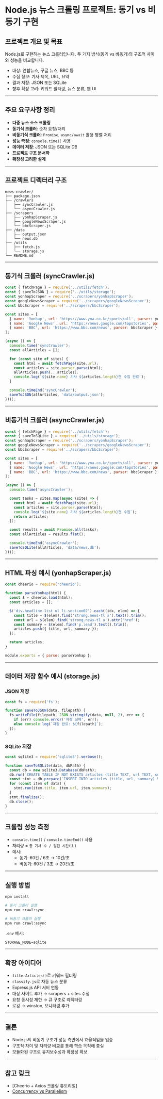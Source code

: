 # Node.js 뉴스 크롤링 프로젝트: 동기 vs 비동기 구현

## 프로젝트 개요 및 목표

Node.js로 구현하는 뉴스 크롤러입니다. 두 가지 방식(동기 vs 비동기)의 구조적 차이와 성능을 비교합니다.  
- 대상: 연합뉴스, 구글 뉴스, BBC 등  
- 수집 정보: 기사 제목, URL, 요약  
- 결과 저장: JSON 또는 SQLite  
- 향후 확장 고려: 키워드 필터링, 뉴스 분류, 웹 UI

---

## 주요 요구사항 정리

- **다중 뉴스 소스 크롤링**
- **동기식 크롤러**: 순차 요청/처리  
- **비동기식 크롤러**: `Promise`, `async/await` 활용 병렬 처리  
- **성능 측정**: `console.time()` 사용  
- **데이터 저장**: JSON 또는 SQLite DB  
- **프로젝트 구조 문서화**
- **확장성 고려한 설계**

---

## 프로젝트 디렉터리 구조

```
news-crawler/
├── package.json
├── /crawlers
│   ├── syncCrawler.js
│   └── asyncCrawler.js
├── /scrapers
│   ├── yonhapScraper.js
│   ├── googleNewsScraper.js
│   └── bbcScraper.js
├── /data
│   ├── output.json
│   └── news.db
├── /utils
│   ├── fetch.js
│   └── storage.js
└── README.md
```

---

## 동기식 크롤러 (syncCrawler.js)

```js
const { fetchPage } = require('../utils/fetch');
const { saveToJSON } = require('../utils/storage');
const yonhapScraper = require('../scrapers/yonhapScraper');
const googleNewsScraper = require('../scrapers/googleNewsScraper');
const bbcScraper = require('../scrapers/bbcScraper');

const sites = [
  { name: 'Yonhap', url: 'https://www.yna.co.kr/sports/all', parser: yonhapScraper },
  { name: 'Google News', url: 'https://news.google.com/topstories', parser: googleNewsScraper },
  { name: 'BBC', url: 'https://www.bbc.com/news', parser: bbcScraper }
];

(async () => {
  console.time('syncCrawler');
  const allArticles = [];

  for (const site of sites) {
    const html = await fetchPage(site.url);
    const articles = site.parser.parse(html);
    allArticles.push(...articles);
    console.log(`${site.name} 기사 ${articles.length}건 수집 완료`);
  }

  console.timeEnd('syncCrawler');
  saveToJSON(allArticles, 'data/output.json');
})();
```

---

## 비동기식 크롤러 (asyncCrawler.js)

```js
const { fetchPage } = require('../utils/fetch');
const { saveToSQLite } = require('../utils/storage');
const yonhapScraper = require('../scrapers/yonhapScraper');
const googleNewsScraper = require('../scrapers/googleNewsScraper');
const bbcScraper = require('../scrapers/bbcScraper');

const sites = [
  { name: 'Yonhap', url: 'https://www.yna.co.kr/sports/all', parser: yonhapScraper },
  { name: 'Google News', url: 'https://news.google.com/topstories', parser: googleNewsScraper },
  { name: 'BBC', url: 'https://www.bbc.com/news', parser: bbcScraper }
];

(async () => {
  console.time('asyncCrawler');

  const tasks = sites.map(async (site) => {
    const html = await fetchPage(site.url);
    const articles = site.parser.parse(html);
    console.log(`${site.name} 기사 ${articles.length}건 수집`);
    return articles;
  });

  const results = await Promise.all(tasks);
  const allArticles = results.flat();

  console.timeEnd('asyncCrawler');
  saveToSQLite(allArticles, 'data/news.db');
})();
```

---

## HTML 파싱 예시 (yonhapScraper.js)

```js
const cheerio = require('cheerio');

function parseYonhap(html) {
  const $ = cheerio.load(html);
  const articles = [];

  $('div.headline-list ul li.section02').each((idx, elem) => {
    const title = $(elem).find('strong.news-tl a').text().trim();
    const url = $(elem).find('strong.news-tl a').attr('href');
    const summary = $(elem).find('p.lead').text().trim();
    articles.push({ title, url, summary });
  });

  return articles;
}

module.exports = { parse: parseYonhap };
```

---

## 데이터 저장 함수 예시 (storage.js)

### JSON 저장
```js
const fs = require('fs');

function saveToJSON(data, filepath) {
  fs.writeFile(filepath, JSON.stringify(data, null, 2), err => {
    if (err) console.error('저장 실패', err);
    else console.log(`저장 완료: ${filepath}`);
  });
}
```

### SQLite 저장
```js
const sqlite3 = require('sqlite3').verbose();

function saveToSQLite(data, dbPath) {
  const db = new sqlite3.Database(dbPath);
  db.run(`CREATE TABLE IF NOT EXISTS articles (title TEXT, url TEXT, summary TEXT)`);
  const stmt = db.prepare(`INSERT INTO articles (title, url, summary) VALUES (?, ?, ?)`);
  for (const item of data) {
    stmt.run(item.title, item.url, item.summary);
  }
  stmt.finalize();
  db.close();
}
```

---

## 크롤링 성능 측정

- `console.time()` / `console.timeEnd()` 사용  
- 처리량 = `총 기사 수 / 걸린 시간(초)`  
- 예시:
  - 동기: 60건 / 6초 → 10건/초
  - 비동기: 60건 / 3초 → 20건/초

---

## 실행 방법

```bash
npm install

# 동기 크롤러 실행
npm run crawl:sync

# 비동기 크롤러 실행
npm run crawl:async
```

`.env` 예시:
```env
STORAGE_MODE=sqlite
```

---

## 확장 아이디어

- `filterArticles()`로 키워드 필터링
- `classify.js`로 자동 뉴스 분류
- Express.js API 서버 연동
- 대상 사이트 추가 → scrapers + sites 수정
- 요청 동시성 제한 → 큐 구조로 리팩터링
- 로깅 → winston, 모니터링 추가

---

## 결론

- Node.js의 비동기 구조가 성능 측면에서 효율적임을 입증  
- 구조적 차이 및 처리량 비교를 통해 학습 목적에 충실  
- 모듈화된 구조로 유지보수성과 확장성 확보

---

## 참고 링크

- [Cheerio + Axios 크롤링 튜토리얼]  
- [Concurrency vs Parallelism](https://scrapfly.io/blog/posts/concurrency-vs-parallelism)

